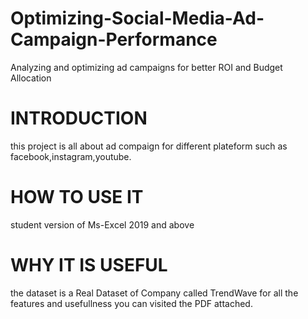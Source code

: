 # Optimizing-Social-Media-Ad-Campaign-Performance
Analyzing and optimizing ad campaigns for better ROI and Budget Allocation
# INTRODUCTION
this project is all about ad compaign for different plateform such as facebook,instagram,youtube.
# HOW TO USE IT
student version of Ms-Excel 2019 and above
# WHY IT IS USEFUL
the dataset is a Real Dataset of Company called TrendWave
for all the features and usefullness you can visited the PDF attached.


